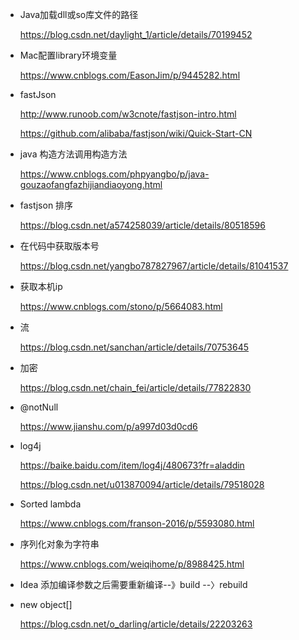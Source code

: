 - Java加载dll或so库文件的路径

  https://blog.csdn.net/daylight_1/article/details/70199452

- Mac配置library环境变量

  https://www.cnblogs.com/EasonJim/p/9445282.html

- fastJson

  http://www.runoob.com/w3cnote/fastjson-intro.html

  https://github.com/alibaba/fastjson/wiki/Quick-Start-CN

- java 构造方法调用构造方法

  https://www.cnblogs.com/phpyangbo/p/java-gouzaofangfazhijiandiaoyong.html

- fastjson 排序

  https://blog.csdn.net/a574258039/article/details/80518596

- 在代码中获取版本号

  https://blog.csdn.net/yangbo787827967/article/details/81041537

- 获取本机ip

  https://www.cnblogs.com/stono/p/5664083.html

- 流

  https://blog.csdn.net/sanchan/article/details/70753645

- 加密

  https://blog.csdn.net/chain_fei/article/details/77822830

- @notNull

  https://www.jianshu.com/p/a997d03d0cd6

- log4j

  https://baike.baidu.com/item/log4j/480673?fr=aladdin

  https://blog.csdn.net/u013870094/article/details/79518028

- Sorted lambda

  https://www.cnblogs.com/franson-2016/p/5593080.html

- 序列化对象为字符串

  https://www.cnblogs.com/weiqihome/p/8988425.html

- Idea 添加编译参数之后需要重新编译--》build --〉rebuild

- new object[]

  https://blog.csdn.net/o_darling/article/details/22203263